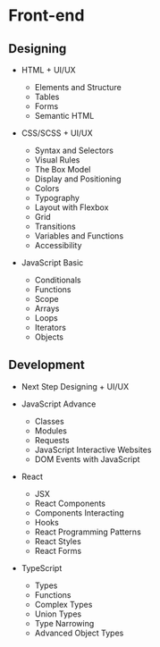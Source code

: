 # Front-end

## Designing
- HTML + UI/UX
    - Elements and Structure
    - Tables
    - Forms
    - Semantic HTML

- CSS/SCSS + UI/UX
    - Syntax and Selectors
    - Visual Rules
    - The Box Model
    - Display and Positioning
    - Colors
    - Typography
    - Layout with Flexbox
    - Grid
    - Transitions
    - Variables and Functions
    - Accessibility

- JavaScript Basic
    - Conditionals
    - Functions
    - Scope
    - Arrays
    - Loops
    - Iterators
    - Objects

## Development
- Next Step Designing + UI/UX

- JavaScript Advance
    - Classes
    - Modules
    - Requests
    - JavaScript Interactive Websites
    - DOM Events with JavaScript

- React
    - JSX
    - React Components
    - Components Interacting
    - Hooks
    - React Programming Patterns
    - React Styles
    - React Forms

- TypeScript
    - Types
    - Functions
    - Complex Types
    - Union Types
    - Type Narrowing
    - Advanced Object Types

